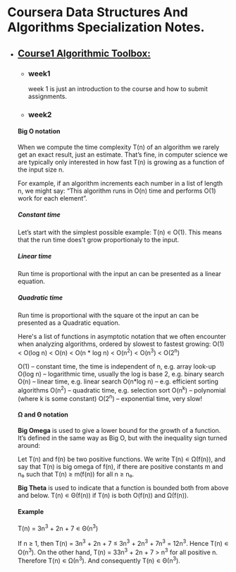 # Coursera Data Structures And Algorithms Specialization Notes.

* ## [Course1 Algorithmic Toolbox:](https://www.coursera.org/learn/algorithmic-toolbox)
  * ### week1
    week 1 is just an introduction to the course and how to submit assignments.
  * ### week2
  #### Big O notation
  When we compute the time complexity T(n) of an algorithm we rarely get an exact result, just an estimate. That’s fine, in computer science we are typically only interested in how fast T(n) is growing as a function of the input size n.

    For example, if an algorithm increments each number in a list of length n, we might say: “This algorithm runs in O(n) time and performs O(1) work for each element”.  

    ##### Constant time
    Let’s start with the simplest possible example: T(n) ∊ O(1).
    This means that the run time does't grow proportionaly to the input.

    ##### Linear time
    Run time is proportional with the input an can be presented as a linear equation.

    ##### Quadratic time
    Run time is proportional with the square ot the input an can be presented as a Quadratic equation.
    <br/>

    Here's a list of functions in asymptotic notation that we often encounter when analyzing algorithms, ordered by slowest to fastest growing:
    O(1) < O(log n) < O(n) < O(n * log n) < O(n<sup>2</sup>) < O(n<sup>3</sup>) < O(2<sup>n</sup>)
    <br/>

    O(1) – constant time, the time is independent of n, e.g. array look-up
    O(log n) – logarithmic time, usually the log is base 2, e.g. binary search
    O(n) – linear time, e.g. linear search
    O(n*log n) – e.g. efficient sorting algorithms
    O(n<sup>2</sup>) – quadratic time, e.g. selection sort
    O(n<sup>k</sup>) – polynomial (where k is some constant)
    O(2<sup>n</sup>) – exponential time, very slow!
    <br/>
    #### Ω and Θ notation
    **Big Omega** is used to give a lower bound for the growth of a function. It’s defined in the same way as Big O, but with the inequality sign turned around:

    Let T(n) and f(n) be two positive functions. We write T(n) ∊ Ω(f(n)), and say that T(n) is big omega of f(n), if there are positive constants m and n₀ such that T(n) ≥ m(f(n)) for all n ≥ n₀.

    **Big Theta** is used to indicate that a function is bounded both from above and below.
    T(n) ∊ Θ(f(n)) if T(n) is both O(f(n)) and Ω(f(n)).
    <BR/>
    #### Example

    T(n) = 3n<sup>3</sup> + 2n + 7 ∊ Θ(n<sup>3</sup>)

    If n ≥ 1, then T(n) = 3n<sup>3</sup> + 2n + 7 ≤ 3n<sup>3</sup> + 2n<sup>3</sup> + 7n<sup>3</sup> = 12n<sup>3</sup>. Hence T(n) ∊ O(n<sup>3</sup>).
    On the other hand, T(n) = 33n<sup>3</sup> + 2n + 7 > n<sup>3</sup> for all positive n. Therefore T(n) ∊ Ω(n<sup>3</sup>).
    And consequently T(n) ∊ Θ(n<sup>3</sup>).
